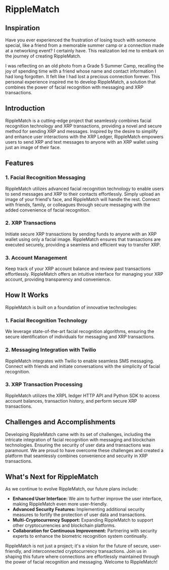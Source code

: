# RippleMatch

## Inspiration

Have you ever experienced the frustration of losing touch with someone special, like a friend from a memorable summer camp or a connection made at a networking event? I certainly have. This realization led me to embark on the journey of creating RippleMatch.

I was reflecting on an old photo from a Grade 5 Summer Camp, recalling the joy of spending time with a friend whose name and contact information I had long forgotten. It felt like I had lost a precious connection forever. This personal experience inspired me to develop RippleMatch, a solution that combines the power of facial recognition with messaging and XRP transactions.

## Introduction

RippleMatch is a cutting-edge project that seamlessly combines facial recognition technology and XRP transactions, providing a novel and secure method for sending XRP and messages. Inspired by the desire to simplify and enhance user interactions with the XRP Ledger, RippleMatch empowers users to send XRP and text messages to anyone with an XRP wallet using just an image of their face.

## Features

### 1. Facial Recognition Messaging

RippleMatch utilizes advanced facial recognition technology to enable users to send messages and XRP to their contacts effortlessly. Simply upload an image of your friend's face, and RippleMatch will handle the rest. Connect with friends, family, or colleagues through secure messaging with the added convenience of facial recognition.

### 2. XRP Transactions

Initiate secure XRP transactions by sending funds to anyone with an XRP wallet using only a facial image. RippleMatch ensures that transactions are executed securely, providing a seamless and efficient way to transfer XRP.

### 3. Account Management

Keep track of your XRP account balance and review past transactions effortlessly. RippleMatch offers an intuitive interface for managing your XRP account, providing transparency and convenience.

## How It Works

RippleMatch is built on a foundation of innovative technologies:

### 1. Facial Recognition Technology

We leverage state-of-the-art facial recognition algorithms, ensuring the secure identification of individuals for messaging and XRP transactions.

### 2. Messaging Integration with Twilio

RippleMatch integrates with Twilio to enable seamless SMS messaging. Connect with friends and initiate conversations with the simplicity of facial recognition.

### 3. XRP Transaction Processing

RippleMatch utilizes the XRPL ledger HTTP API and Python SDK to access account balances, transaction history, and perform secure XRP transactions.

## Challenges and Accomplishments

Developing RippleMatch came with its set of challenges, including the intricate integration of facial recognition with messaging and blockchain technologies. Ensuring the security of user data and transactions was paramount. We are proud to have overcome these challenges and created a platform that seamlessly combines convenience and security in XRP transactions.

## What's Next for RippleMatch

As we continue to evolve RippleMatch, our future plans include:

- **Enhanced User Interface:** We aim to further improve the user interface, making RippleMatch even more user-friendly.
- **Advanced Security Features:** Implementing additional security measures to fortify the protection of user data and transactions.
- **Multi-Cryptocurrency Support:** Expanding RippleMatch to support other cryptocurrencies and blockchain platforms.
- **Collaboration for Continuous Improvement:** Partnering with security experts to enhance the biometric recognition system continually.

RippleMatch is not just a project; it's a vision for the future of secure, user-friendly, and interconnected cryptocurrency transactions. Join us in shaping this future where connections are effortlessly maintained through the power of facial recognition and messaging. Welcome to RippleMatch!